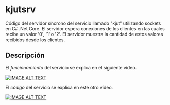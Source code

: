 # kjutsrv

Código del servidor síncrono del servicio llamado "kjut" utilizando sockets en C# .Net Core.
El servidor espera conexiones de los clientes en las cuales recibe un valor '0', '1' o '2'.
El servidor muestra la cantidad de estos valores recibidos desde los clientes.

## Descripción


El *funcionamiento* del servicio se explica en el siguiente vídeo.

[![IMAGE ALT TEXT](https://img.youtube.com/vi/hTx5lIY4W8w/0.jpg)](https://www.youtube.com/watch?v=hTx5lIY4W8w&list=PLK_BHw0Wm4MKLFysxzgfIMKuY0b-HTGvp&index=1 "01. Funcionamiento servicio kjut")

El *código* del servicio se explica en este otro vídeo.

[![IMAGE ALT TEXT](https://img.youtube.com/vi/N5deLuK5Lvg/0.jpg)](https://www.youtube.com/watch?v=N5deLuK5Lvg&list=PLK_BHw0Wm4MKLFysxzgfIMKuY0b-HTGvp&index=2 "02. Código servicio kjut")
